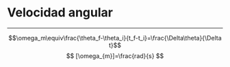 # Velocidad angular
***
$$\omega_m\equiv\frac{\theta_f-\theta_i}{t_f-t_i}=\frac{\Delta\theta}{\Delta t}$$
$$
[\omega_{m}]=\frac{rad}{s}
$$

